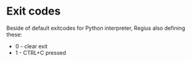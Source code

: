 # Exit codes

Beside of default exitcodes for Python interpreter, Regius also
defining these:

* 0 - clear exit
* 1 - CTRL+C pressed
